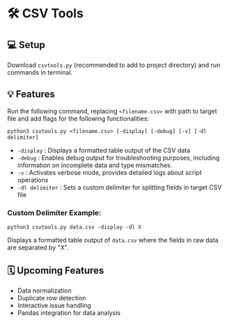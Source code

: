 # 🛠️ CSV Tools

## 💻 Setup
Download `csvtools.py` (recommended to add to project directory) and run commands in terminal.

## 💡 Features
Run the following command, replacing `<filename.csv>` with path to target file and add flags for the following functionalities:
```
python3 csvtools.py <filename.csv> [-display] [-debug] [-v] [-dl delimiter]
```
- `-display` : Displays a formatted table output of the CSV data
- `-debug` : Enables debug output for troubleshooting purposes, including information on incomplete data and type mismatches.
- `-v` : Activates verbose mode, provides detailed logs about script operations
- `-dl delimiter` : Sets a custom delimiter for splitting fields in target CSV file

### Custom Delimiter Example:
```
python3 csvtools.py data.csv -display -dl X
```
Displays a formatted table output of `data.csv` where the fields in raw data are separated by "X".

## 🗓️ Upcoming Features
- Data normalization
- Duplicate row detection
- Interactive issue handling
- Pandas integration for data analysis
